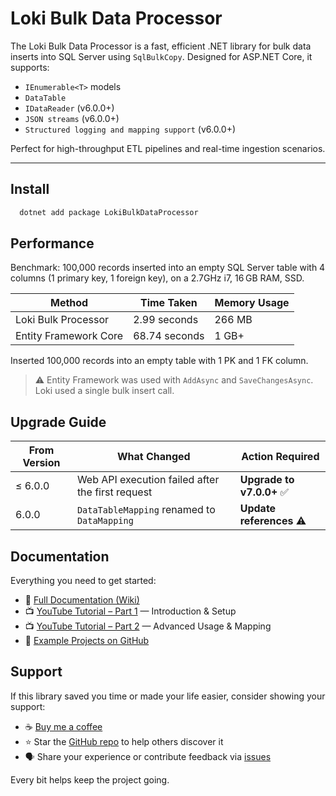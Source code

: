 # Loki Bulk Data Processor

The Loki Bulk Data Processor is a fast, efficient .NET library for bulk data inserts into SQL Server using `SqlBulkCopy`. Designed for ASP.NET Core, it supports:

- `IEnumerable<T>` models
- `DataTable`
- `IDataReader` (v6.0.0+)
- `JSON streams` (v6.0.0+)
- `Structured logging and mapping support` (v6.0.0+)

Perfect for high-throughput ETL pipelines and real-time ingestion scenarios.

---

## Install

```bash
  dotnet add package LokiBulkDataProcessor
```

## Performance

Benchmark: 100,000 records inserted into an empty SQL Server table with 4 columns (1 primary key, 1 foreign key), on a 2.7GHz i7, 16 GB RAM, SSD.

| Method                | Time Taken    | Memory Usage |
|-----------------------|---------------|--------------|
| Loki Bulk Processor   | 2.99 seconds  | 266 MB       |
| Entity Framework Core | 68.74 seconds | 1 GB+        |

Inserted 100,000 records into an empty table with 1 PK and 1 FK column.

> ⚠️ Entity Framework was used with `AddAsync` and `SaveChangesAsync`. Loki used a single bulk insert call.

## Upgrade Guide

| From Version | What Changed                                      | Action Required         |
|--------------|--------------------------------------------------|--------------------------|
| ≤ 6.0.0      | Web API execution failed after the first request | **Upgrade to v7.0.0+** ✅ |
| 6.0.0        | `DataTableMapping` renamed to `DataMapping`      | **Update references** ⚠️ |

## Documentation

Everything you need to get started:

- 📝 [Full Documentation (Wiki)](https://github.com/stephen-rebner/loki-bulk-data-processor/wiki)
- 📺 [YouTube Tutorial – Part 1](https://youtu.be/vci6kQWcmhs) — Introduction & Setup
- 📺 [YouTube Tutorial – Part 2](https://youtu.be/2ABIrl_nwMk) — Advanced Usage & Mapping
- 🧪 [Example Projects on GitHub](https://github.com/stephen-rebner/loki-bulk-data-processor-examples)

## Support

If this library saved you time or made your life easier, consider showing your support:

- ☕ [Buy me a coffee](https://www.paypal.com/paypalme2/StephenRebner?locale.x=en_GB)
- ⭐ Star the [GitHub repo](https://github.com/stephen-rebner/loki-bulk-data-processor) to help others discover it
- 🗣️ Share your experience or contribute feedback via [issues](https://github.com/stephen-rebner/loki-bulk-data-processor/issues)

Every bit helps keep the project going.

